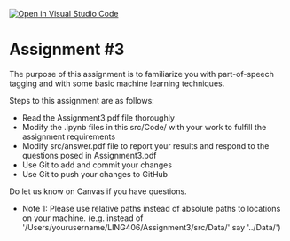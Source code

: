 [![Open in Visual Studio Code](https://classroom.github.com/assets/open-in-vscode-f059dc9a6f8d3a56e377f745f24479a46679e63a5d9fe6f495e02850cd0d8118.svg)](https://classroom.github.com/online_ide?assignment_repo_id=7413082&assignment_repo_type=AssignmentRepo)
# Assignment #3

The purpose of this assignment is to familiarize you with part-of-speech tagging and with some basic machine learning techniques.

Steps to this assignment are as follows:

* Read the Assignment3.pdf file thoroughly
* Modify the .ipynb files in this src/Code/ with your work to fulfill the assignment requirements
* Modify src/answer.pdf file to report your results and respond to the questions posed in Assignment3.pdf
* Use Git to add and commit your changes
* Use Git to push your changes to GitHub

Do let us know on Canvas if you have questions.

* Note 1: Please use relative paths instead of absolute paths to locations on your machine. (e.g. instead of '/Users/yourusername/LING406/Assignment3/src/Data/' say '../Data/')

